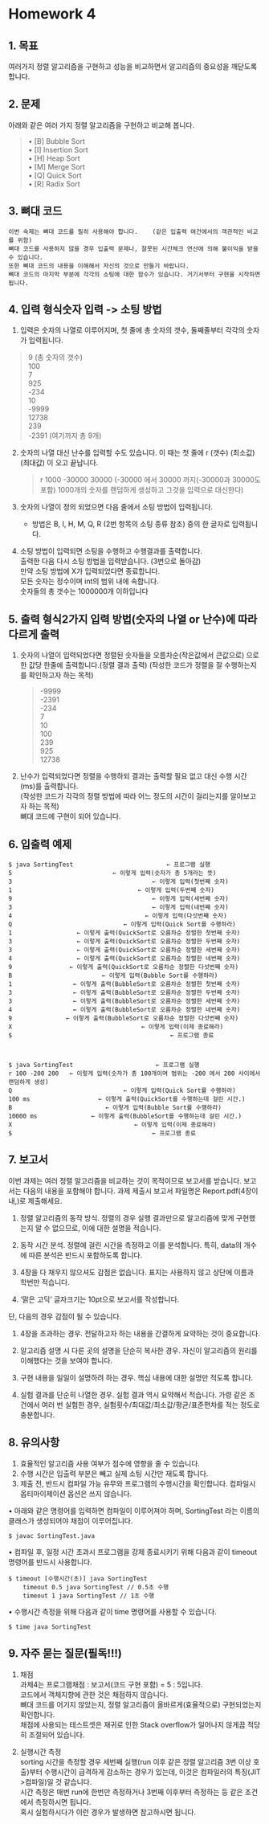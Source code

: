 # Homework 4

## 1. 목표
여러가지 정렬 알고리즘을 구현하고 성능을 비교하면서 알고리즘의 중요성을 깨닫도록 합니다.

## 2. 문제
아래와 같은 여러 가지 정렬 알고리즘을 구현하고 비교해 봅니다.
> •	[B] Bubble Sort     
> •	[I] Insertion Sort      
> •	[H] Heap Sort       
> •	[M] Merge Sort      
> •	[Q] Quick Sort      
> •	[R] Radix Sort      

## 3. 뼈대 코드
    이번 숙제는 뼈대 코드를 필히 사용해야 합니다.    (같은 입출력 여건에서의 객관적인 비교를 위함)      
    뼈대 코드를 사용하지 않을 경우 입출력 문제나, 잘못된 시간체크 연산에 의해 불이익을 받을 수 있습니다.        
    또한 뼈대 코드의 내용을 이해해서 자신의 것으로 만들기 바랍니다.     
    뼈대 코드의 마지막 부분에 각각의 소팅에 대한 함수가 있습니다. 거기서부터 구현을 시작하면 됩니다.        

## 4. 입력 형식숫자 입력 -> 소팅 방법
1.	입력은 숫자의 나열로 이루어지며, 첫 줄에 총 숫자의 갯수, 둘째줄부터 각각의 숫자가 입력됩니다.               
> 9              (총 숫자의 갯수)     
> 100     
> 7       
> 925     
> -234        
> 10      
> -9999       
> 12738       
> 239     
> -2391          (여기까지 총 9개) 

2.	숫자의 나열 대신 난수를 입력할 수도 있습니다. 이 때는 첫 줄에 r (갯수) (최소값) (최대값) 이 오고 끝납니다.  
    > r 1000 -30000 30000        (-30000 에서 30000 까지(-30000과 30000도 포함) 1000개의 숫자를 랜덤하게 생성하고 그것을 입력으로 대신한다)

3.	숫자의 나열이 정의 되었으면 다음 줄에서 소팅 방법이 입력됩니다.     
    - 방법은 B, I, H, M, Q, R (2번 항목의 소팅 종류 참조) 중의 한 글자로 입력됩니다.

4.	소팅 방법이 입력되면 소팅을 수행하고 수행결과를 출력합니다.     
출력한 다음 다시 소팅 방법을 입력받습니다. (3번으로 돌아감)     
만약 소팅 방법에 X가 입력되었다면 종료합니다.       
모든 숫자는 정수이며 int의 범위 내에 속합니다.  
숫자들의 총 갯수는 1000000개 이하입니다

## 5. 출력 형식2가지 입력 방법(숫자의 나열 or 난수)에 따라 다르게 출력
1.	숫자의 나열이 입력되었다면 정렬된 숫자들을 오름차순(작은값에서 큰값으로) 으로 한 값당 한줄에 출력합니다.(정렬 결과 출력)
(작성한 코드가 정렬을 잘 수행하는지를 확인하고자 하는 목적)

    > -9999     
    > -2391     
    > -234      
    > 7     
    > 10        
    > 100       
    > 239       
    > 925       
    > 12738     

2.	난수가 입력되었다면 정렬을 수행하되 결과는 출력할 필요 없고 대신 수행 시간(ms)를 출력합니다.        
(작성한 코드가 각각의 정렬 방법에 따라 어느 정도의 시간이 걸리는지를 알아보고자 하는 목적)      
뼈대 코드에 구현이 되어 있습니다.

## 6. 입출력 예제
    $ java SortingTest        					← 프로그램 실행
    5                        	 ← 이렇게 입력(숫자가 총 5개라는 뜻)
    3                         				← 이렇게 입력(첫번째 숫자)
    1                         			← 이렇게 입력(두번째 숫자)
    9                         				← 이렇게 입력(세번째 숫자)
    3                         				← 이렇게 입력(네번째 숫자)
    4                        			  ← 이렇게 입력(다섯번째 숫자)
    Q                         		← 이렇게 입력(Quick Sort를 수행하라)
    1                  ← 이렇게 출력(QuickSort로 오름차순 정렬한 첫번째 숫자)
    3                  ← 이렇게 출력(QuickSort로 오름차순 정렬한 두번째 숫자)
    3                  ← 이렇게 출력(QuickSort로 오름차순 정렬한 세번째 숫자)
    4                  ← 이렇게 출력(QuickSort로 오름차순 정렬한 네번째 숫자)
    9                ← 이렇게 출력(QuickSort로 오름차순 정렬한 다섯번째 숫자)
    B               		  ← 이렇게 입력(Bubble Sort를 수행하라)
    1                 ← 이렇게 출력(BubbleSort로 오름차순 정렬한 첫번째 숫자)
    3                 ← 이렇게 출력(BubbleSort로 오름차순 정렬한 두번째 숫자)
    3                 ← 이렇게 출력(BubbleSort로 오름차순 정렬한 세번째 숫자)
    4                 ← 이렇게 출력(BubbleSort로 오름차순 정렬한 네번째 숫자)
    9               ← 이렇게 출력(BubbleSort로 오름차순 정렬한 다섯번째 숫자)
    X                        			 ← 이렇게 입력(이제 종료해라)
    $                        					 ← 프로그램 종료



    $ java SortingTest       				 ← 프로그램 실행
    r 100 -200 200   ← 이렇게 입력(숫자가 총 100개이며 범위는 -200 에서 200 사이에서       랜덤하게 생성)
    Q                         		← 이렇게 입력(Quick Sort를 수행하라)
    100 ms                   ← 이렇게 출력(QuickSort를 수행하는데 걸린 시간.)
    B                      	   ← 이렇게 입력(Bubble Sort를 수행하라)
    10000 ms               ← 이렇게 출력(BubbleSort를 수행하는데 걸린 시간.)
    X                      			   ← 이렇게 입력(이제 종료해라)
    $                         				← 프로그램 종료

## 7. 보고서
이번 과제는 여러 정렬 알고리즘을 비교하는 것이 목적이므로 보고서를 받습니다. 보고서는 다음의 내용을 포함해야 합니다.
과제 제출시 보고서 파일명은 Report.pdf(4장이내,)로 제출해세요.

1.	정렬 알고리즘의 동작 방식. 정렬의 경우 실행 결과만으로 알고리즘에 맞게 구현했는지 알 수 없으므로, 이에 대한 설명을 적습니다.

2.	동작 시간 분석. 정렬에 걸린 시간을 측정하고 이를 분석합니다. 특히, data의 개수에 따른 분석은 반드시 포함하도록 합니다.

3.	4장을 다 채우지 않으셔도 감점은 없습니다. 표지는 사용하지 않고 상단에 이름과 학번만 적습니다.

4.	‘맑은 고딕’ 글자크기는 10pt으로 보고서를 작성합니다.

단, 다음의 경우 감점이 될 수 있습니다.

1.	4장을 초과하는 경우. 전달하고자 하는 내용을 간결하게 요약하는 것이 중요합니다. 

2.	알고리즘 설명 시 다른 곳의 설명을 단순히 복사한 경우. 자신이 알고리즘의 원리를 이해했다는 것을 보여야 합니다.

3.	구현 내용을 일일이 설명하려 하는 경우. 핵심 내용에 대한 설명만 적도록 합니다.

4.	실험 결과를 단순히 나열한 경우. 실험 결과 역시 요약해서 적습니다. 가령 같은 조건에서 여러 번 실험한 경우, 실험횟수/최대값/최소값/평균/표준편차를 적는 정도로 충분합니다.

## 8. 유의사항
1.	효율적인 알고리즘 사용 여부가 점수에 영향을 줄 수 있습니다.
2.	수행 시간은 입출력 부분은 빼고 실제 소팅 시간만 재도록 합니다.
3.	제출 전, 반드시 컴파일 가능 유무와 프로그램의 수행시간을 확인합니다. 컴파일시 옵티마이제이션 옵션은 쓰지 않습니다.

• 아래와 같은 명령어를 입력하면 컴파일이 이루어져야 하며, SortingTest  라는 이름의 클래스가 생성되어야 채점이 이루어집니다.

	$ javac SortingTest.java 
	
• 컴파일 후, 일정 시간 초과시 프로그램을 강제 종료시키기 위해 다음과 같이 timeout 명령어를 반드시 사용합니다.

	$ timeout [수행시간(초)] java SortingTest
		timeout 0.5 java SortingTest // 0.5초 수행
		timeout 1 java SortingTest // 1초 수행

• 수행시간 측정을 위해 다음과 같이 time 명령어를 사용할 수 있습니다.

	$ time java SortingTest

## 9. 자주 묻는 질문(필독!!!)

1. 채점      
과제4는 프로그램채점 : 보고서(코드 구현 포함) = 5 : 5입니다.        
코드에서 객체지향에 관한 것은 채점하지 않습니다.        
뼈대 코드를 어기지 않았는지, 정렬 알고리즘이 올바르게(효율적으로) 구현되었는지 확인합니다.      
채점에 사용되는 테스트셋은 재귀로 인한 Stack overflow가 일어나지 않게끔 적당히 조절되어 있습니다.       

2) 실행시간 측정        
sorting 시간을 측정할 경우 세번째 실행(run 이후 같은 정렬 알고리즘 3번 이상 호출)부터 수행시간이 급격하게 감소하는 경우가 있는데, 이것은 컴파일러의 특징(JIT >컴파일)일 것 같습니다.        
시간 측정은 매번 run에 한번만 측정하거나 3번째 이후부터 측정하는 등 같은 조건에서 측정하시면 됩니다.        
 혹시 실험하시다가 이런 경우가 발생하면 참고하시면 됩니다.

